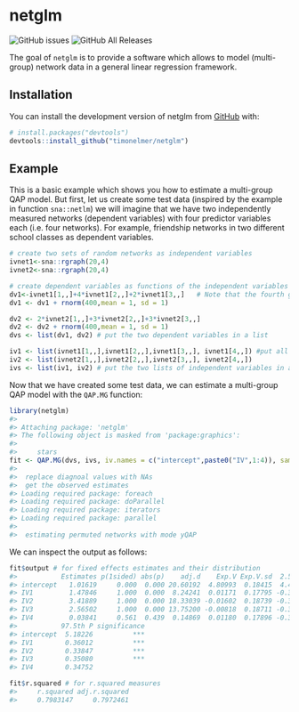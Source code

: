 
<!-- README.md is generated from README.Rmd. Please edit that file -->

# netglm

<!-- badges: start -->
<!--![GitHub release (latest by date)](https://img.shields.io/github/v/release/timonelmer/netglm)
![GitHub Release Date](https://img.shields.io/github/release-date/timonelmer/netglm) -->

![GitHub
issues](https://img.shields.io/github/issues-raw/timonelmer/netglm)
![GitHub All
Releases](https://img.shields.io/github/downloads/timonelmer/netglm/total)
<!-- [![Codecov test coverage](https://codecov.io/gh/timonelmer/dnetglm/branch/master/graph/badge.svg)](https://codecov.io/gh/timonelmer/netglm?branch=master) -->

<!-- badges: end -->

The goal of `netglm` is to provide a software which allows to model
(multi-group) network data in a general linear regression framework.

## Installation

You can install the development version of netglm from
[GitHub](https://github.com/) with:

``` r
# install.packages("devtools")
devtools::install_github("timonelmer/netglm")
```

## Example

This is a basic example which shows you how to estimate a multi-group
QAP model. But first, let us create some test data (inspired by the
example in function `sna::netlm`) we will imagine that we have two
independently measured networks (dependent variables) with four
predictor variables each (i.e. four networks). For example, friendship
networks in two different school classes as dependent variables.

``` r
# create two sets of random networks as independent variables
ivnet1<-sna::rgraph(20,4) 
ivnet2<-sna::rgraph(20,4)

# create dependent variables as functions of the independent variables
dv1<-ivnet1[1,,]+4*ivnet1[2,,]+2*ivnet1[3,,]   # Note that the fourth graph  is unrelated
dv1 <- dv1 + rnorm(400,mean = 1, sd = 1)

dv2 <- 2*ivnet2[1,,]+3*ivnet2[2,,]+3*ivnet2[3,,]
dv2 <- dv2 + rnorm(400,mean = 1, sd = 1)
dvs <- list(dv1, dv2) # put the two dependent variables in a list

iv1 <- list(ivnet1[1,,],ivnet1[2,,],ivnet1[3,,], ivnet1[4,,]) #put all independent variables in a list
iv2 <- list(ivnet2[1,,],ivnet2[2,,],ivnet2[3,,], ivnet2[4,,])
ivs <- list(iv1, iv2) # put the two lists of independent variables in a list
```

Now that we have created some test data, we can estimate a multi-group
QAP model with the `QAP.MG` function:

``` r
library(netglm)
#> 
#> Attaching package: 'netglm'
#> The following object is masked from 'package:graphics':
#> 
#>     stars
fit <- QAP.MG(dvs, ivs, iv.names = c("intercept",paste0("IV",1:4)), samples = 1000)
#> 
#>  replace diagnoal values with NAs
#>  get the observed estimates
#> Loading required package: foreach
#> Loading required package: doParallel
#> Loading required package: iterators
#> Loading required package: parallel
#> 
#>  estimating permuted networks with mode yQAP
```

We can inspect the output as follows:

``` r
fit$output # for fixed effects estimates and their distribution
#>           Estimates p(1sided) abs(p)    adj.d    Exp.V Exp.V.sd  2.5th P
#> intercept   1.01619     0.000  0.000 20.60192  4.80993  0.18415  4.44410
#> IV1         1.47846     1.000  0.000  8.24241  0.01171  0.17795 -0.33364
#> IV2         3.41889     1.000  0.000 18.33039 -0.01602  0.18739 -0.37721
#> IV3         2.56502     1.000  0.000 13.75200 -0.00818  0.18711 -0.36334
#> IV4         0.03841     0.561  0.439  0.14869  0.01180  0.17896 -0.33683
#>           97.5th P significance
#> intercept  5.18226          ***
#> IV1        0.36012          ***
#> IV2        0.33847          ***
#> IV3        0.35080          ***
#> IV4        0.34752

fit$r.squared # for r.squared measures
#>     r.squared adj.r.squared 
#>     0.7983147     0.7972461
```

